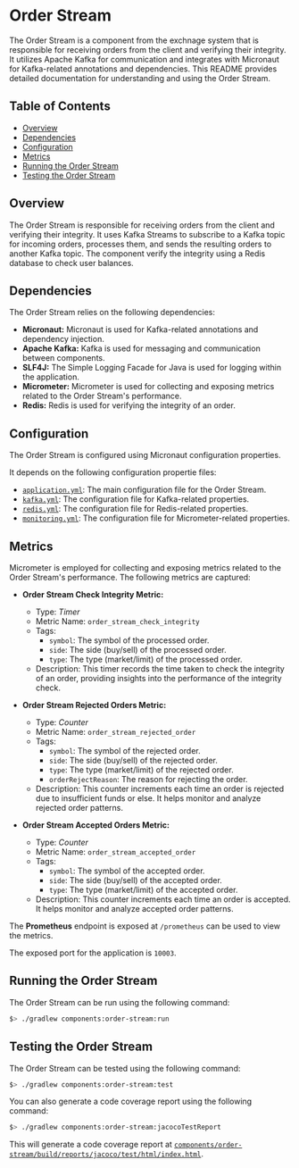 # Order Stream

The Order Stream is a component from the exchnage system that is responsible for receiving orders from the client and verifying their integrity. It utilizes Apache Kafka for communication and integrates with Micronaut for Kafka-related annotations and dependencies. This README provides detailed documentation for understanding and using the Order Stream.

## Table of Contents

- [Overview](#overview)
- [Dependencies](#dependencies)
- [Configuration](#configuration)
- [Metrics](#metrics)
- [Running the Order Stream](#running-the-order-stream)
- [Testing the Order Stream](#testing-the-order-stream)

## Overview

The Order Stream is responsible for receiving orders from the client and verifying their integrity. It uses Kafka Streams to subscribe to a Kafka topic for incoming orders, processes them, and sends the resulting orders to another Kafka topic. The component verify the integrity using a Redis database to check user balances.

## Dependencies

The Order Stream relies on the following dependencies:

- **Micronaut:** Micronaut is used for Kafka-related annotations and dependency injection.
- **Apache Kafka:** Kafka is used for messaging and communication between components.
- **SLF4J:** The Simple Logging Facade for Java is used for logging within the application.
- **Micrometer:** Micrometer is used for collecting and exposing metrics related to the Order Stream's performance.
- **Redis:** Redis is used for verifying the integrity of an order.

## Configuration

The Order Stream is configured using Micronaut configuration properties.

It depends on the following configuration propertie files:
- [`application.yml`](src/main/resources/application.yml): The main configuration file for the Order Stream.
- [`kafka.yml`](/config/common/kafka.yml): The configuration file for Kafka-related properties.
- [`redis.yml`](/config/common/redis.yml): The configuration file for Redis-related properties.
- [`monitoring.yml`](/config/common/monitoring.yml): The configuration file for Micrometer-related properties.

## Metrics

Micrometer is employed for collecting and exposing metrics related to the Order Stream's performance. The following metrics are captured:

- **Order Stream Check Integrity Metric:**
  - Type: _Timer_
  - Metric Name: `order_stream_check_integrity`
  - Tags:
    - `symbol`: The symbol of the processed order.
    - `side`: The side (buy/sell) of the processed order.
    - `type`: The type (market/limit) of the processed order.
  - Description: This timer records the time taken to check the integrity of an order, providing insights into the performance of the integrity check.

- **Order Stream Rejected Orders Metric:**
  - Type: _Counter_
  - Metric Name: `order_stream_rejected_order`
  - Tags:
    - `symbol`: The symbol of the rejected order.
    - `side`: The side (buy/sell) of the rejected order.
    - `type`: The type (market/limit) of the rejected order.
    - `orderRejectReason`: The reason for rejecting the order.
  - Description: This counter increments each time an order is rejected due to insufficient funds or else. It helps monitor and analyze rejected order patterns.

- **Order Stream Accepted Orders Metric:**
  - Type: _Counter_
  - Metric Name: `order_stream_accepted_order`
  - Tags:
    - `symbol`: The symbol of the accepted order.
    - `side`: The side (buy/sell) of the accepted order.
    - `type`: The type (market/limit) of the accepted order.
  - Description: This counter increments each time an order is accepted. It helps monitor and analyze accepted order patterns.

The **Prometheus** endpoint is exposed at `/prometheus` can be used to view the metrics.

The exposed port for the application is `10003`.

## Running the Order Stream

The Order Stream can be run using the following command:

```bash
$> ./gradlew components:order-stream:run
```

## Testing the Order Stream

The Order Stream can be tested using the following command:

```bash
$> ./gradlew components:order-stream:test
```

You can also generate a code coverage report using the following command:

```bash
$> ./gradlew components:order-stream:jacocoTestReport
```

This will generate a code coverage report at [`components/order-stream/build/reports/jacoco/test/html/index.html`](/components/order-stream/build/reports/jacoco/test/html/index.html).
